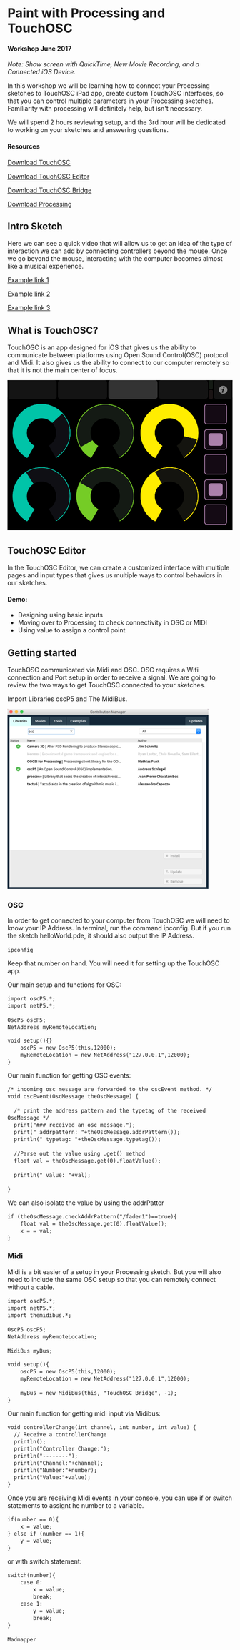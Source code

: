 # Paint with Processing and TouchOSC
#### Workshop June 2017



_Note: Show screen with QuickTime, New Movie Recording, and a Connected iOS Device._

In this workshop we will be learning how to connect your Processing sketches to TouchOSC iPad app, create custom TouchOSC interfaces, so that you can control multiple parameters in your Processing sketches. Familiarity with processing will definitely help, but isn't necessary.

We will spend 2 hours reviewing setup, and the 3rd hour will be dedicated to working on your sketches and answering questions.

#### Resources

[Download TouchOSC](https://itunes.apple.com/app/touchosc/id288120394)

[Download TouchOSC Editor](https://hexler.net/software/touchosc#downloads)

[Download TouchOSC Bridge](https://hexler.net/software/touchosc#downloads)

[Download Processing](https://processing.org/download/)



## Intro Sketch
Here we can see a quick video that will allow us to get an idea of the type of interaction we can add by connecting controllers beyond the mouse. Once we go beyond the mouse, interacting with the computer becomes almost like a musical experience.

[Example link 1](https://vimeo.com/59984923)

[Example link 2](https://vimeo.com/2388650)

[Example link 3](https://vimeo.com/37936808)



## What is TouchOSC?
TouchOSC is an app designed for iOS that gives us the ability to communicate between platforms using Open Sound Control(OSC) protocol and Midi. It also gives us the ability to connect to our computer remotely so that it is not the main center of focus.

<img src="img1.png"/>



## TouchOSC Editor
In the TouchOSC Editor, we can create a customized interface with multiple pages and input types that gives us multiple ways to control behaviors in our sketches.

#### Demo:
- Designing using basic inputs
- Moving over to Processing to check connectivity in OSC or MIDI
- Using value to assign a control point



## Getting started
TouchOSC communicated via Midi and OSC. OSC requires a Wifi connection and Port setup in order to receive a signal. We are going to review the two ways to get TouchOSC connected to your sketches.

Import Libraries oscP5 and The MidiBus.

<img src="img2.png" width="450"/>


### OSC
In order to get connected to your computer from TouchOSC we will need to know your IP Address. In terminal, run the command ipconfig. But if you run the sketch helloWorld.pde, it should also output the IP Address.

`ipconfig`

Keep that number on hand. You will need it for setting up the TouchOSC app.

Our main setup and functions for OSC:

```
import oscP5.*;
import netP5.*;

OscP5 oscP5;
NetAddress myRemoteLocation;
```

```
void setup(){}
	oscP5 = new OscP5(this,12000);
	myRemoteLocation = new NetAddress("127.0.0.1",12000);
}
```

Our main function for getting OSC events:
```
/* incoming osc message are forwarded to the oscEvent method. */
void oscEvent(OscMessage theOscMessage) {

  /* print the address pattern and the typetag of the received OscMessage */
  print("### received an osc message.");
  print(" addrpattern: "+theOscMessage.addrPattern());
  println(" typetag: "+theOscMessage.typetag());

  //Parse out the value using .get() method
  float val = theOscMessage.get(0).floatValue();

  println(" value: "+val);
  
}
```

We can also isolate the value by using the addrPatter

```
if (theOscMessage.checkAddrPattern("/fader1")==true){
    float val = theOscMessage.get(0).floatValue();
    x = = val;
}
```




### Midi
Midi is a bit easier of a setup in your Processing sketch. But you will also need to include the same OSC setup so that you can remotely connect without a cable.


```
import oscP5.*;
import netP5.*;
import themidibus.*;

OscP5 oscP5;
NetAddress myRemoteLocation;

MidiBus myBus;
```

```
void setup(){
	oscP5 = new OscP5(this,12000);
	myRemoteLocation = new NetAddress("127.0.0.1",12000);

	myBus = new MidiBus(this, "TouchOSC Bridge", -1);
}
```

Our main function for getting midi input via Midibus:
```
void controllerChange(int channel, int number, int value) {
  // Receive a controllerChange
  println();
  println("Controller Change:");
  println("--------");
  println("Channel:"+channel);
  println("Number:"+number);
  println("Value:"+value);
}
```

Once you are receiving Midi events in your console, you can use if or switch statements to assignt he number to a variable.

```
if(number == 0){
    x = value;
} else if (number == 1){
    y = value;
}
```

or with switch statement:
```
switch(number){
    case 0:
        x = value;
        break;
    case 1:
        y = value;
        break;
}

Madmapper